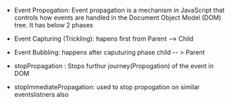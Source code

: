 
* Event Propogation:
Event propagation is a mechanism in JavaScript that controls how events are handled in the Document Object Model (DOM) tree. It has below 2 phases


* Event Capturing (Trickling): 
   hapens first from   Parent --> Child


* Event Bubbling:
happens after caputuring phase  child  -- > Parent

* stopPropagation :
Stops furthur journey(Propogation) of the event in DOM

* stopImmediatePropagation:
used to stop propogation on similar eventslistners also 
